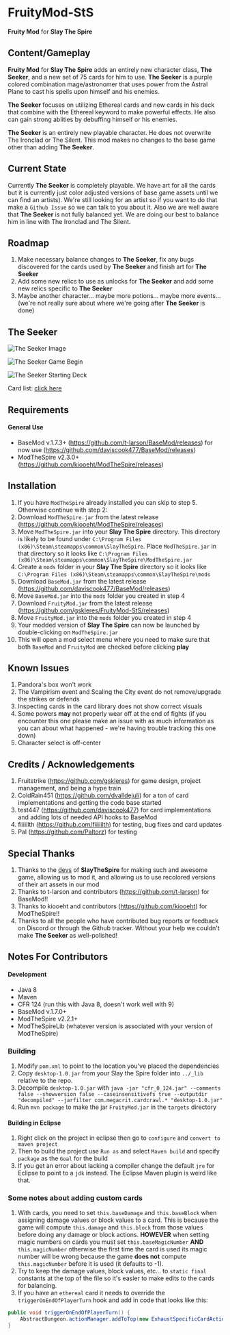 # FruityMod-StS
**Fruity Mod** for **Slay The Spire**

## Content/Gameplay ##
**Fruity Mod** for **Slay The Spire** adds an entirely new character class, **The Seeker**, and a new set of 75 cards for him to use. **The Seeker** is a purple colored combination mage/astronomer that uses power from the Astral Plane to cast his spells upon himself and his enemies.

**The Seeker** focuses on utilizing Ethereal cards and new cards in his deck that combine with the Ethereal keyword to make powerful effects. He also can gain strong ablities by debuffing himself or his enemies.

**The Seeker** is an entirely new playable character. He does not overwrite The Ironclad or The Silent. This mod makes no changes to the base game other than adding **The Seeker**.

## Current State ##
Currently **The Seeker** is completely playable. We have art for all the cards but it is currently just color adjusted versions of base game assets until we can find an artists). We're still looking for an artist so if you want to do that make a `Github Issue` so we can talk to you about it. Also we are well aware that **The Seeker** is not fully balanced yet. We are doing our best to balance him in line with The Ironclad and The Silent.

## Roadmap ##
1. Make necessary balance changes to **The Seeker**, fix any bugs discovered for the cards used by **The Seeker** and finish art for **The Seeker**
2. Add some new relics to use as unlocks for **The Seeker** and add some new relics specific to **The Seeker**
3. Maybe another character... maybe more potions... maybe more events... (we're not really sure about where we're going after **The Seeker** is done)

## The Seeker

![The Seeker Image](github_resources/char_select.png)

![The Seeker Game Begin](github_resources/start_screen.png)

![The Seeker Starting Deck](github_resources/starting_deck.png)

Card list: [click here](https://drive.google.com/file/d/1aojRAKPQCbDW7mSW6Co6XTKwbB8IlexQ/view)

## Requirements ##
#### General Use ####
* BaseMod v.1.7.3+ (https://github.com/t-larson/BaseMod/releases) for now use (https://github.com/daviscook477/BaseMod/releases)
* ModTheSpire v2.3.0+ (https://github.com/kiooeht/ModTheSpire/releases)

## Installation ##
1. If you have `ModTheSpire` already installed you can skip to step 5. Otherwise continue with step 2:
2. Download `ModTheSpire.jar` from the latest release (https://github.com/kiooeht/ModTheSpire/releases)
3. Move `ModTheSpire.jar` into your **Slay The Spire** directory. This directory is likely to be found under `C:\Program Files (x86)\Steam\steamapps\common\SlayTheSpire`. Place `ModTheSpire.jar` in that directory so it looks like `C:\Program Files (x86)\Steam\steamapps\common\SlayTheSpire\ModTheSpire.jar`
4. Create a `mods` folder in your **Slay The Spire** directory so it looks like `C:\Program Files (x86)\Steam\steamapps\common\SlayTheSpire\mods`
5. Download `BaseMod.jar` from the latest release (https://github.com/daviscook477/BaseMod/releases)
6. Move `BaseMod.jar` into the `mods` folder you created in step 4
7. Download `FruityMod.jar` from the latest release (https://github.com/gskleres/FruityMod-StS/releases)
8. Move `FruityMod.jar` into the `mods` folder you created in step 4
9. Your modded version of **Slay The Spire** can now be launched by double-clicking on `ModTheSpire.jar`
10. This will open a mod select menu where you need to make sure that both `BaseMod` and `FruityMod` are checked before clicking **play**

## Known Issues ##
1. Pandora's box won't work
2. The Vampirism event and Scaling the City event do not remove/upgrade the strikes or defends
3. Inspecting cards in the card library does not show correct visuals
4. Some powers **may** not properly wear off at the end of fights (if you encounter this one please make an issue with as much information as you can about what happened - we're having trouble tracking this one down)
5. Character select is off-center

## Credits / Acknowledgements ##
1. Fruitstrike (https://github.com/gskleres) for game design, project management, and being a hype train
2. ColdRain451 (https://github.com/dvalldejuli) for a ton of card implementations and getting the code base started
3. test447 (https://github.com/daviscook477) for card implementations and adding lots of needed API hooks to BaseMod 
4. fiiiiilth (https://github.com/fiiiiilth) for testing, bug fixes and card updates
5. Pal (https://github.com/Paltorz) for testing

## Special Thanks ##
1. Thanks to the [devs](https://www.megacrit.com/) of **SlayTheSpire** for making such and awesome game, allowing us to mod it, and allowing us to use recolored versions of their art assets in our mod
2. Thanks to t-larson and contributors (https://github.com/t-larson) for BaseMod!!
3. Thanks to kiooeht and contributors (https://github.com/kiooeht) for ModTheSpire!!
4. Thanks to all the people who have contributed bug reports or feedback on Discord or through the Github tracker. Without your help we couldn't make **The Seeker** as well-polished!

## Notes For Contributors ##

#### Development ####
* Java 8
* Maven
* CFR 124 (run this with Java 8, doesn't work well with 9)
* BaseMod v.1.7.0+
* ModTheSpire v2.2.1+
* ModTheSpireLib (whatever version is associated with your version of ModTheSpire)

### Building ##
1. Modify `pom.xml` to point to the location you've placed the dependencies
2. Copy `desktop-1.0.jar` from your Slay the Spire folder into `../_lib` relative to the repo.
3. Decompile `desktop-1.0.jar` with `java -jar "cfr_0_124.jar" --comments false --showversion false --caseinsensitivefs true --outputdir "decompiled" --jarfilter com.megacrit.cardcrawl.* "desktop-1.0.jar"`
4. Run `mvn package` to make the jar `FruityMod.jar` in the `targets` directory

#### Building in Eclipse ###
1. Right click on the project in eclipse then go to `configure` and `convert to maven project`
2. Then to build the project use `Run as` and select `Maven build` and specify `package` as the `Goal` for the build
3. If you get an error about lacking a compiler change the default `jre` for Eclipse to point to a `jdk` instead. The Eclipse Maven plugin is weird like that.

### Some notes about adding custom cards ##
1. With cards, you need to set `this.baseDamage` and `this.baseBlock` when assigning damage values or block values to a card. This is because the game will compute `this.damage` and `this.block` from those values before doing any damage or block actions. **HOWEVER** when setting magic numbers on cards you must set `this.baseMagicNumber` **AND** `this.magicNumber` otherwise the first time the card is used its magic number will be wrong because the game **does not** compute `this.magicNumber` before it is used (it defaults to -1).
2. Try to keep the damage values, block values, etc... to `static final` constants at the top of the file so it's easier to make edits to the cards for balancing.
3. If you have an `ethereal` card it needs to override the `triggerOnEndOfPlayerTurn` hook and add in code that looks like this:
```java
public void triggerOnEndOfPlayerTurn() {
	AbstractDungeon.actionManager.addToTop(new ExhaustSpecificCardAction(this, AbstractDungeon.player.hand));
}
```

